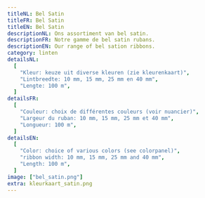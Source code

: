 ```yaml
---
titleNL: Bel Satin
titleFR: Bel Satin
titleEN: Bel Satin
descriptionNL: Ons assortiment van bel satin.
descriptionFR: Notre gamme de bel satin rubans.
descriptionEN: Our range of bel sation ribbons.
category: linten
detailsNL:
  [
    "Kleur: keuze uit diverse kleuren (zie kleurenkaart)",
    "Lintbreedte: 10 mm, 15 mm, 25 mm en 40 mm",
    "Lengte: 100 m",
  ]
detailsFR:
  [
    "Couleur: choix de différentes couleurs (voir nuancier)",
    "Largeur du ruban: 10 mm, 15 mm, 25 mm et 40 mm",
    "Longueur: 100 m",
  ]
detailsEN:
  [
    "Color: choice of various colors (see colorpanel)",
    "ribbon width: 10 mm, 15 mm, 25 mm and 40 mm",
    "Length: 100 m",
  ]
image: ["bel_satin.png"]
extra: kleurkaart_satin.png
---
```

